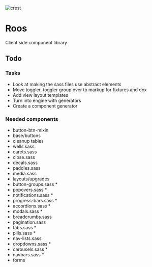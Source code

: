 
![crest](https://secure.gravatar.com/avatar/aa8ea677b07f626479fd280049b0e19f?s=75)

# Roos
Client side component library

## Todo

### Tasks
- Look at making the sass files use abstract elements
- Move toggler, toggler group over to markup for fixtures and dox
- Add view layout templates
- Turn into engine with generators
- Create a component generator

### Needed components
- button-btn-mixin
- base/buttons
- cleanup tables
- wells.sass
- carets.sass
- close.sass
- decals.sass
- paddles.sass
- media.sass
- layouts/upgrades
- button-groups.sass *
- popovers.sass *
- notifications.sass *
- progress-bars.sass *
- accordions.sass *
- modals.sass *
- breadcrumbs.sass
- pagination.sass
- tabs.sass *
- pills.sass *
- nav-lists.sass
- dropdowns.sass *
- carousels.sass *
- navbars.sass *
- forms
